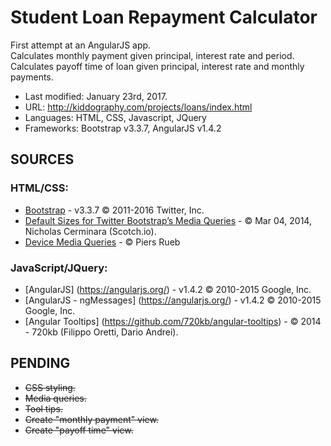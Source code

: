 # Student Loan Repayment Calculator #

First attempt at an AngularJS app.   
Calculates monthly payment given principal, interest rate and period.  
Calculates payoff time of loan given principal, interest rate and monthly payments.  

* Last modified: January 23rd, 2017.
* URL: http://kiddography.com/projects/loans/index.html
* Languages: HTML, CSS, Javascript, JQuery
* Frameworks: Bootstrap v3.3.7, AngularJS v1.4.2

## **SOURCES** ##

### HTML/CSS: ###
* [Bootstrap](http://getbootstrap.com/) - v3.3.7 © 2011-2016 Twitter, Inc.
* [Default Sizes for Twitter Bootstrap’s Media Queries](https://scotch.io/tutorials/default-sizes-for-twitter-bootstraps-media-queries) - © Mar 04, 2014, Nicholas Cerminara (Scotch.io).
* [Device Media Queries](http://resizr.co/) - © Piers Rueb

### JavaScript/JQuery: ###
* [AngularJS] (https://angularjs.org/) - v1.4.2 © 2010-2015 Google, Inc.
* [AngularJS - ngMessages] (https://angularjs.org/) - v1.4.2 © 2010-2015 Google, Inc.
* [Angular Tooltips] (https://github.com/720kb/angular-tooltips) - © 2014 - 720kb (Filippo Oretti, Dario Andrei).

## **PENDING** ##
* ~~CSS styling.~~
* ~~Media queries.~~
* ~~Tool tips.~~
* ~~Create "monthly payment" view.~~
* ~~Create "payoff time" view.~~
